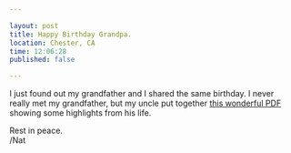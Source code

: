 ```yaml
---

layout: post
title: Happy Birthday Grandpa.
location: Chester, CA
time: 12:06:28
published: false

---
```


I just found out my grandfather and I shared the same birthday. I never really met my grandfather, but my uncle put together [this wonderful PDF](/images/2013/2/GWD2013.pdf) showing some highlights from his life.

Rest in peace.  
/Nat
